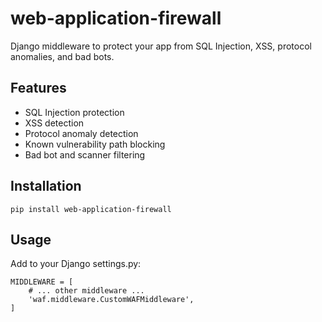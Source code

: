 # web-application-firewall

Django middleware to protect your app from SQL Injection, XSS, protocol anomalies, and bad bots.

## Features
- SQL Injection protection
- XSS detection
- Protocol anomaly detection
- Known vulnerability path blocking
- Bad bot and scanner filtering

## Installation

```
pip install web-application-firewall

```
## Usage
Add to your Django settings.py:

```
MIDDLEWARE = [
    # ... other middleware ...
    'waf.middleware.CustomWAFMiddleware',
]
```